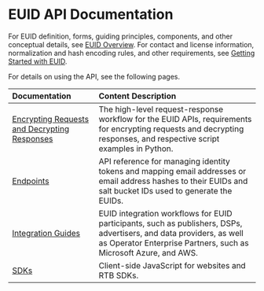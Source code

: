 # EUID API Documentation

For EUID definition, forms, guiding principles, components, and other conceptual details, see [EUID Overview](../../README.md). For contact and license information, normalization and hash encoding rules, and other requirements, see [Getting Started with EUID](../README.md).

For details on using the API, see the following pages.

| Documentation | Content Description |
| :--- | :--- |
| [Encrypting Requests and Decrypting Responses](./encryption-decryption.md) | The high-level request-response workflow for the EUID APIs, requirements for encrypting requests and decrypting responses, and respective script examples in Python.  |
| [Endpoints](./endpoints/README.md) | API reference for managing identity tokens and mapping email addresses or email address hashes to their EUIDs and salt bucket IDs used to generate the EUIDs. |
| [Integration Guides](./guides/README.md) | EUID integration workflows for EUID participants, such as publishers, DSPs, advertisers, and data providers, as well as Operator Enterprise Partners, such as Microsoft Azure, and AWS. |
| [SDKs](./sdks/README.md) | Client-side JavaScript for websites and RTB SDKs. | 


